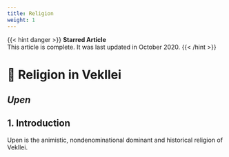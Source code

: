 ```yaml
---
title: Religion
weight: 1
---
```


{{< hint danger >}}
**Starred Article**  
This article is complete. It was last updated in October 2020.
{{< /hint >}}

# 🌋 Religion in Vekllei
## *Upen*
## 1. Introduction
Upen is the animistic, nondenominational dominant and historical religion of Vekllei.
